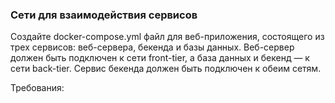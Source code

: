 
### Сети для взаимодействия сервисов

Создайте docker-compose.yml файл для веб-приложения, состоящего из трех сервисов: веб-сервера, бекенда и базы данных. Веб-сервер должен быть подключен к сети front-tier, а база данных и бекенд — к сети back-tier. Сервис бекенда должен быть подключен к обеим сетям.

Требования:
